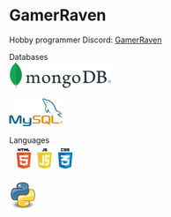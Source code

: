 # GamerRaven

Hobby programmer
Discord:
[GamerRaven](https://www.discord.com)

Databases  
![mongoDB](https://github.com/GamerRaven/GamerRaven/blob/main/mongoDB.png?raw=true)

![MySQL](https://github.com/GamerRaven/GamerRaven/blob/main/mySQL.png?raw=true)

Languages  
![HTML CSS JavaScript](https://github.com/GamerRaven/GamerRaven/blob/main/hcj.png?raw=true)

![Python](https://github.com/GamerRaven/GamerRaven/blob/main/Python.png?raw=true)
